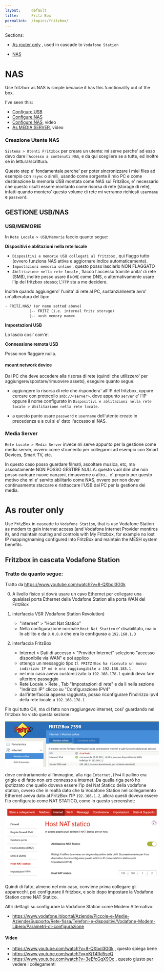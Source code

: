 ```yaml
---
layout:     default
title:      Fritz Box
permalink:  /topics/fritzbox/
---
```



Sections:

- [As router only](#router-only) , used in cascade to `Vodafone Station`

- [NAS](#nas)

NAS
===

Use fritzbox as NAS is simple because it has this functionality out of the box.

I've seen this:

- [Configure USB](https://it.avm.de/assistenza/fritzbox/fritzbox-3272/banca-dati-informativa/publication/show/26_Configurare-una-memoria-USB-collegata-al-FRITZ-Box/)
- [Configure NAS](https://it.avm.de/assistenza/fritzbox/fritzbox-3272/banca-dati-informativa/publication/show/543_Configurare-al-computer-una-memoria-NAS-come-unita-di-rete/)
- [Configure NAS](https://www.youtube.com/watch?v=6w3sIMj0jow), video
- [As MEDIA SERVER](https://www.youtube.com/watch?v=kyzrWXBcH8c), video


### Creazione Utente NAS 

`Sistema > Utenti Fritzbox` per creare un utente: mi serve perche' ad esso devo dare l'`Accesso a contenuti NAS`, e da qui scegliere se a tutte, 
ed inoltre se in lettura/scrittura.

Questo step e' fondamentale perche' per poter sincronizzare i miei files ad esempio con `rsync` o simili, usando come sorgente il mio PC e come destinazione la memoria USB montata come NAS sul FritzBox,
e' necessario che questo risulti essere montanto come risorsa di rete (storage di rete), infatti quando montero' questo volume di rete mi verranno richiesti `username` e `password`. 


GESTIONE USB/NAS
----------------

### USB/MEMORIE

In `Rete Locale > USB/Memorie` faccio quanto segue:

**Dispositivi e ablitazioni nella rete locale**

- `Dispositivi e memorie USB collegati al fritzbox` , qui flaggo tutto (ovvero funziona NAS attiva e aggiornare indice automaticamente). 
- `Impostazioni memoria online` , questo posso lasciarlo NON FLAGGATO
- `Abilitazione nella rete locale` , flacco l'accesso tramite unita' di rete (SMB), inoltre posso usare il `NOME` come DNS, o alternativamente usare l'ip del fritzbox stesso; L'`FTP` sta a me decidere.

Inoltre quando aggiungero' l'unita' di rete al PC, sostanzialmente avro' un'alberatura del tipo:

````
- FRITZ.NAS/ (or name setted above)
           |-- FRITZ (i.e. internal fritz storage)
           |-- <usb memory name>
````

**Impostazioni USB**

Lo lascio cosi' com'e'.

**Connessione remota USB**

Posso non flaggare nulla.


#### mount network device

Dal PC che deve accedere alla risorsa di rete (quindi che utilizzero' per aggiungere/spostare/rimuovere assets), eseguire quanto segue:

- aggiungere la risorsa di rete che rispondera' all'IP del fritzbox, oppure cercare con protocollo `smb://<server>`, 
    dove appunto `server` e' l'IP oppure il nome configurato in `Dispositivi e ablitazioni nella rete locale > Abilitazione nella rete locale`.

- a questo punto usare `password` e `username` dell'utente creato in precedenza e a cui si e' dato l'accesso al NAS.


### Media Server

`Rete Locale > Media Server` invece mi serve appunto per la gestione come media server, 
ovvero come strumento per collegarmi ad esempio con Smart Devices, Smart TV, etc.

In questo caso posso guardare filmati, ascoltare musica, etc, ma assolutamente NON POSSO GESTIRE NULLA:
questo vuol dire che non posso caricare nuove canzoni, rimuoverne o altro... 
e' proprio per questo motivo che mi e' servito abilitarlo come NAS, ovvero per non dover continuamente staccare e riattaccare l'USB dal PC per la gestione dei media.


As router only
==============

Use FritzBox in cascade to `Vodafone Station`, that is use Vodafone Station as modem to gain internet access (and Vodafone Internet Provider montiros it),
and maintain routing and controls with My Fritzbox, for example no lost IP mapping/naming configured into FritzBox and maintain the MESH system benefits.

Fritzbox in cascata Vodafone Station
------------------------------------



### Tratto da quanto segue:


Tratto da https://www.youtube.com/watch?v=8-QXboI3G0k

0. A livello fisico si dovrà usare un cavo Ethernet per collegare una qualsiasi porta Ethernet della Vodafone Station alla porta WAN del FritzBox

1. interfaccia VSR (Vodafone Station Revolution)

    - "internet" > "Host Nat Statico"
    - Nella configurazione normale `Host Nat Statico` e' disabilitato, ma io lo abilito e da `0.0.0.0` che era lo configurao a `192.168.1.3`

2. interfaccia FritzBox

    - Internet > Dati di accesso > "Provider Internet" seleziono "accesso disponibile via WAN" e poi applico
    - ottengo un messaggio tipo `Il FRITZ!Box ha ricevuto un nuovo indirizzo IP ed è ora raggiungibile a 192.168.188.1.`
    - nel mio caso avevo customizzato la `192.168.178.1` quindi devo fare ulteriore passaggio
    - Rete Locale > Rete , Tab "Impostazioni di rete" e da li nella sezione "Indirizzi IP" clicco su "Configurazione IPV4"
    - dall'interfaccia appena raggiunta, posso riconfigurare l'indirizzo ipv4 della rete locale a `192.168.178.1`
    

Fin qui tutto OK, ma di fatto non raggiungevo internet, cosi' guardando nel fritzbox ho visto questa sezione:

![alt text](images/topics/fritzbox/frizbox_view.png)

dove contrariamente all'immagine, alla riga `Internet,IPv4` il pallino era grigio e di fatto non ero connesso a internet.
Da quella riga però ho ipotizzato che quello doveva essere l'ip del Nat Statico della vodafone station, 
ovvero che in realtà dato che la Vodafone Station nel collegamento Ethernet aveva dato al FritzBox l'IP `192.168.1.2`,
allora questi doveva essere l'ip configurato come NAT STATICO, come in questo screenshot:

![alt text](images/topics/fritzbox/vodafone_station_view.png)

Quindi di fatto, almeno nel mio caso, conviene prima collegare gli apparecchi, poi configurare il fritzbox, 
e solo dopo impostare la Vodafone Station come NAT Statico.

Altri dettagli su configurare la Vodafone Station come Modem Alternativo:

- https://www.vodafone.it/portal/Aziende/Piccole-e-Medie-Aziende/Supporto/Rete-fissa/Telefoni-e-dispositivi/Vodafone-Modem-Libero/Parametri-di-configurazione


#### Video

- https://www.youtube.com/watch?v=8-QXboI3G0k , questo spiega bene
- https://www.youtube.com/watch?v=pKjT4Rd5seQ
- https://www.youtube.com/watch?v=3eEfcGqX9Oc , questo giusto per vedere i collegamenti

